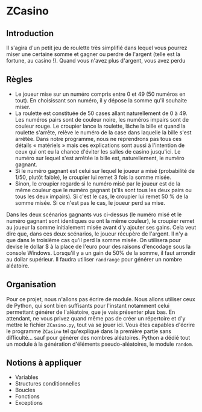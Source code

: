 # ZCasino

## Introduction

Il s'agira d'un petit jeu de roulette très simplifié dans lequel vous pourrez miser une certaine somme et gagner ou perdre de l'argent (telle est la fortune, au casino !). Quand vous n'avez plus d'argent, vous avez perdu

## Règles

- Le joueur mise sur un numéro compris entre 0 et 49 (50 numéros en tout). En choisissant son numéro, il y dépose la somme qu'il souhaite miser.
- La roulette est constituée de 50 cases allant naturellement de 0 à 49. Les numéros pairs sont de couleur noire, les numéros impairs sont de couleur rouge. Le croupier lance la roulette, lâche la bille et quand la roulette s'arrête, relève le numéro de la
case dans laquelle la bille s'est arrêtée. Dans notre programme, nous ne reprendrons pas tous ces détails « matériels » mais ces
explications sont aussi à l'intention de ceux qui ont eu la chance d'éviter les salles de casino jusqu'ici. Le numéro sur lequel s'est arrêtée la bille est, naturellement, le numéro gagnant.
- Si le numéro gagnant est celui sur lequel le joueur a misé (probabilité de 1/50, plutôt faible), le croupier lui remet 3 fois la somme misée.
- Sinon, le croupier regarde si le numéro misé par le joueur est de la même couleur que le numéro gagnant (s'ils sont tous les deux pairs ou tous les deux impairs). Si c'est le cas, le croupier lui remet 50 % de la somme misée. Si ce n'est pas le cas, le joueur perd sa mise.

Dans les deux scénarios gagnants vus ci-dessus (le numéro misé et le numéro gagnant sont identiques ou ont la même couleur), le croupier remet au joueur la somme initialement misée avant d'y ajouter ses gains. Cela veut dire que, dans ces deux scénarios, le joueur récupère de l'argent. Il n'y a que dans le troisième cas qu'il perd la somme misée. On utilisera pour devise le dollar $ à la place de l'euro pour des raisons d'encodage sous la console Windows.
Lorsqu'il y a un gain de 50% de la somme, il faut arrondir au dollar supérieur.
Il faudra utiliser ```randrange``` pour générer un nombre aléatoire.

## Organisation

Pour ce projet, nous n'allons pas écrire de module. Nous allons utiliser ceux de Python, qui sont bien suffisants pour l'instant notamment celui permettant générer de l'aléatoire, que je vais présenter plus bas. En attendant, ne vous privez quand même pas de créer un répertoire et d'y mettre le fichier ```ZCasino.py```, tout va se jouer ici.
Vous êtes capables d'écrire le programme ```ZCasino``` tel qu'expliqué dans la première partie sans difficulté… sauf pour générer des nombres aléatoires. Python a dédié tout un module à la génération d'éléments pseudo-aléatoires, le module ```random```.

## Notions à appliquer

- Variables
- Structures conditionnelles
- Boucles
- Fonctions
- Exceptions
